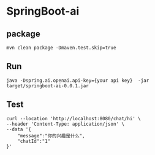 # SpringBoot-ai

## package
```shell
mvn clean package -Dmaven.test.skip=true
```
## Run
```shell
java -Dspring.ai.openai.api-key={your api key}  -jar target/springboot-ai-0.0.1.jar
```

## Test
```shell
curl --location 'http://localhost:8080/chat/hi' \
--header 'Content-Type: application/json' \
--data '{
    "message":"你的兴趣是什么",
    "chatId":"1"
}'
```
```shell
